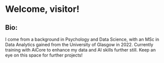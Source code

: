 # Welcome, visitor!

## Bio:

I come from a background in Psychology and Data Science, with an MSc in Data Analytics gained from the University of Glasgow in 2022. Currently training with AiCore to enhance my data and AI skills further still.
Keep an eye on this space for further projects!
